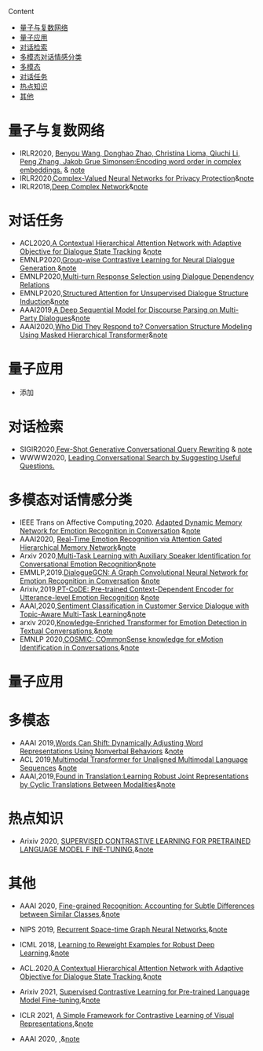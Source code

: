 Content
- [量子与复数网络](#量子与复数网络)
- [量子应用](#量子应用)
- [对话检索](#对话检索)
- [多模态对话情感分类](#多模态对话情感分类)
- [多模态](#多模态)
- [对话任务](#对话任务)
- [热点知识](#热点知识)
- [其他](#其他)


# 量子与复数网络
  - IRLR2020, [Benyou Wang, Donghao Zhao, Christina Lioma, Qiuchi Li, Peng Zhang, Jakob Grue Simonsen:Encoding word order in complex embeddings.](https://iclr.cc/virtual_2020/poster_Hke-WTVtwr.html)  & [note](./note/2020_09_25.md)
  - IRLR2020,[Complex-Valued Neural Networks for Privacy Protection](https://www.researchgate.net/publication/330701041_Complex-Valued_Neural_Networks_for_Privacy_Protection)&[note](./note/2020_10.md)
  - IRLR2018,[Deep Complex Network](https://arxiv.org/pdf/1705.09792.pdf)&[note](./note/2020_10.md)

# 对话任务
  -  ACL2020,[A Contextual Hierarchical Attention Network with Adaptive Objective for Dialogue State Tracking](https://www.aclweb.org/anthology/2020.acl-main.563/) &[note](.note//2020_10.md)
  - EMNLP2020,[Group-wise Contrastive Learning for Neural Dialogue Generation
](https://arxiv.org/abs/2009.07543) &[note](.note//2020_11.md)
  - EMNLP2020,[Multi-turn Response Selection using Dialogue Dependency Relations](https://arxiv.org/abs/2010.01502)
  - EMNLP2020,[Structured Attention for Unsupervised Dialogue Structure Induction](https://www.aclweb.org/anthology/2020.emnlp-main.148/)&[note](./note/2020_11.md)
  - AAAI2019,[A Deep Sequential Model for Discourse Parsing on Multi-Party Dialogues](https://arxiv.org/pdf/1812.00176.pdf)&[note](./note/2020_11.md)
  - AAAI2020,[Who Did They Respond to? Conversation Structure Modeling Using Masked Hierarchical Transformer](https://arxiv.org/abs/1911.10666)&[note]()

# 量子应用
  - 添加


# 对话检索
  - SIGIR2020,[Few-Shot Generative Conversational Query Rewriting](https://www.microsoft.com/en-us/research/publication/few-shot-generative-conversational-query-rewriting/) & [note](./note/2020_09.md)
  - WWWW2020, [Leading Conversational Search by Suggesting Useful Questions.](www.baidu.com)



# 多模态对话情感分类
 - IEEE Trans on Affective Computing,2020. [Adapted Dynamic Memory Network for Emotion Recognition in Conversation](https://ieeexplore.ieee.org/abstract/document/9128015/) &[note](./note/2020_09.md)
 - AAAI2020, [Real-Time Emotion Recognition via Attention Gated Hierarchical Memory Network](https://arxiv.org/pdf/1911.09075.pdf)&[note](./note/2020_09.md)
 - Arxiv 2020,[Multi-Task Learning with Auxiliary Speaker Identification for Conversational
Emotion Recognition](https://arxiv.org/abs/2003.01478)&[note]("./note/2020_10.md")
 - EMMLP,2019.[DialogueGCN: A Graph Convolutional Neural Network for Emotion Recognition in Conversation]() [&note](./note/2020_10.md)
 - Arixiv,2019,[PT-CoDE: Pre-trained Context-Dependent Encoder for
Utterance-level Emotion Recognition](https://arxiv.org/pdf/1910.08916.pdf) &[note](./note/2020_10.md)
 - AAAI,2020,[Sentiment Classification in Customer Service
Dialogue with Topic-Aware Multi-Task Learning](file:///C:/Users/admin/Downloads/6454-Article%20Text-9679-1-10-20200517.pdf)&[note](./note/2020_10.md)
 - arxiv 2020,[Knowledge-Enriched Transformer for Emotion Detection in Textual Conversations](https://arxiv.org/pdf/1909.10681.pdf),&[note](./note/2020_10.md)
 - EMNLP 2020,[COSMIC: COmmonSense knowledge for
eMotion Identification in Conversations](https://arxiv.org/abs/2010.02795),&[note](./note/2020_11.md)


# 量子应用



# 多模态
- AAAI 2019,[Words Can Shift: Dynamically Adjusting Word Representations Using Nonverbal Behaviors](https://www.aaai.org/ojs/index.php/AAAI/article/view/4706) &[note]("./note/2020_10.md")
- ACL 2019,[Multimodal Transformer for Unaligned Multimodal Language Sequences](https://arxiv.org/pdf/1906.00295.pdf) &[note](./note/2020_10.md)
- AAAI,2019,[Found in Translation:Learning Robust Joint Representations by Cyclic Translations Between Modalities](https://arxiv.org/pdf/1812.07809.pdf)&[note](./note/2020_10.md)


# 热点知识
- Arixiv 2020, [SUPERVISED CONTRASTIVE LEARNING FOR PRETRAINED LANGUAGE MODEL F INE-TUNING](https://arxiv.org/abs/2011.01403),&[note]()



# 其他
- AAAI 2020, [Fine-grained Recognition: Accounting for Subtle Differences between Similar Classes](https://arxiv.org/pdf/1912.06842.pdf),&[note](./note/2020_10.md)

- NIPS 2019, [Recurrent Space-time Graph Neural Networks](http://papers.nips.cc/paper/9444-recurrent-space-time-graph-neural-networks.pdf),&[note](./note/2020_10.md)

- ICML 2018, [Learning to Reweight Examples for Robust Deep Learning](https://arxiv.org/abs/1803.09050),&[note](./note/2020_10.md)

- ACL.2020,[A Contextual Hierarchical Attention Network with Adaptive Objective for Dialogue State Tracking](https://arxiv.org/abs/2006.01554),&[note](./note/2020_11.md)

- Arixiv 2021, [Supervised Contrastive Learning for Pre-trained Language Model Fine-tuning](https://arxiv.org/pdf/2011.01403.pdf),&[note](./note/2020_11.md)

- ICLR 2021, [A Simple Framework for Contrastive Learning of Visual Representations](https://arxiv.org/pdf/2002.05709.pdf),&[note](./note/2020_11.md)

- AAAI 2020, [](),&[note]()
